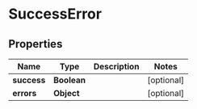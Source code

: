 

# SuccessError

## Properties

Name | Type | Description | Notes
------------ | ------------- | ------------- | -------------
**success** | **Boolean** |  |  [optional]
**errors** | **Object** |  |  [optional]



